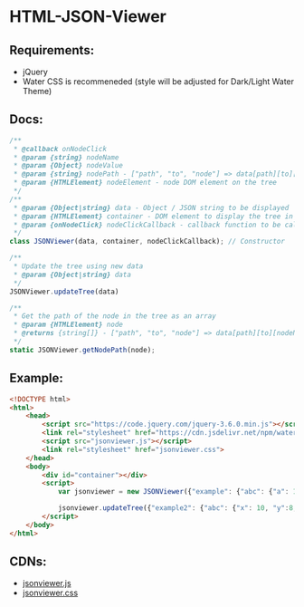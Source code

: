 # HTML-JSON-Viewer
## Requirements:
 - jQuery
 - Water CSS is recommeneded (style will be adjusted for Dark/Light Water Theme)

## Docs:
```js
/**
 * @callback onNodeClick
 * @param {string} nodeName
 * @param {Object} nodeValue
 * @param {string} nodePath - ["path", "to", "node"] => data[path][to][nodeName] == nodeValue
 * @param {HTMLElement} nodeElement - node DOM element on the tree
 */
/**
 * @param {Object|string} data - Object / JSON string to be displayed
 * @param {HTMLElement} container - DOM element to display the tree in
 * @param {onNodeClick} nodeClickCallback - callback function to be called when a node (key) is clicked
 */
class JSONViewer(data, container, nodeClickCallback); // Constructor

/**
 * Update the tree using new data
 * @param {Object|string} data 
 */
JSONViewer.updateTree(data)

/**
 * Get the path of the node in the tree as an array
 * @param {HTMLElement} node 
 * @returns {string[]} - ["path", "to", "node"] => data[path][to][nodeName] == nodeValue
 */
static JSONViewer.getNodePath(node);
```
## Example:
```html
<!DOCTYPE html>
<html>
    <head>
        <script src="https://code.jquery.com/jquery-3.6.0.min.js"></script>
        <link rel="stylesheet" href="https://cdn.jsdelivr.net/npm/water.css@2/out/water.css">
        <script src="jsonviewer.js"></script>
        <link rel="stylesheet" href="jsonviewer.css">
    </head>
    <body>
        <div id="container"></div>
        <script>
            var jsonviewer = new JSONViewer({"example": {"abc": {"a": 1, "b":2, "c":3}, 345: "test"}}, document.getElementById("container"), console.log);

            jsonviewer.updateTree({"example2": {"abc": {"x": 10, "y":8, "z":5}, 543: "test2"}});
        </script>
    </body>
</html>
```

## CDNs:
 - [jsonviewer.js](https://cdn.jsdelivr.net/gh/YuvAIR/HTML-JSON-Viewer@latest/src/jsonviewer.min.js)
 - [jsonviewer.css](https://cdn.jsdelivr.net/gh/YuvAIR/HTML-JSON-Viewer@latest/src/jsonviewer.min.css)